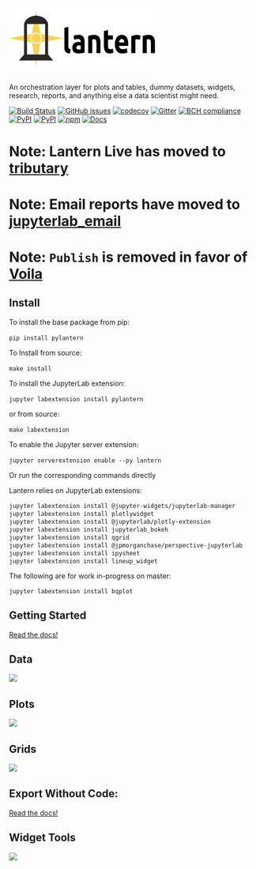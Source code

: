 # <a href="https://pylantern.readthedocs.io"><img src="docs/img/logo.png" width="300"></a>
An orchestration layer for plots and tables, dummy datasets, widgets, research, reports, and anything else a data scientist might need.

[![Build Status](https://travis-ci.org/timkpaine/lantern.svg?branch=master)](https://travis-ci.org/timkpaine/lantern)
[![GitHub issues](https://img.shields.io/github/issues/timkpaine/lantern.svg)]()
[![codecov](https://codecov.io/gh/timkpaine/lantern/branch/master/graph/badge.svg)](https://codecov.io/gh/timkpaine/lantern)
[![Gitter](https://img.shields.io/gitter/room/nwjs/nw.js.svg)](https://gitter.im/pylantern/Lobby)
[![BCH compliance](https://bettercodehub.com/edge/badge/timkpaine/lantern?branch=master)](https://bettercodehub.com/)
[![PyPI](https://img.shields.io/pypi/l/pylantern.svg)](https://pypi.python.org/pypi/pylantern)
[![PyPI](https://img.shields.io/pypi/v/pylantern.svg)](https://pypi.python.org/pypi/pylantern)
[![npm](https://img.shields.io/npm/v/pylantern.svg)](https://www.npmjs.com/package/pylantern)
[![Docs](https://img.shields.io/readthedocs/pylantern.svg)](https://pylantern.readthedocs.io)

<!-- [![Beerpay](https://beerpay.io/timkpaine/lantern/badge.svg?style=flat)](https://beerpay.io/timkpaine/lantern) -->


<!-- ![](https://raw.githubusercontent.com/timkpaine/lantern/master/docs/img/demo.gif) -->


# Note: Lantern Live has moved to [tributary](https://github.com/timkpaine/tributary)
# Note: Email reports have moved to [jupyterlab_email](https://github.com/timkpaine/https://github.com/timkpaine/jupyterlab_email)
# Note: `Publish` is removed in favor of [Voila](https://github.com/QuantStack/voila)

## Install
To install the base package from pip:

`pip install pylantern`

To Install from source:

`make install`


To install the JupyterLab extension:

`jupyter labextension install pylantern`

or from source:

`make labextension`

To enable the Jupyter server extension:

`jupyter serverextension enable --py lantern`



Or run the corresponding commands directly

Lantern relies on JupyterLab extensions:

```
jupyter labextension install @jupyter-widgets/jupyterlab-manager
jupyter labextension install plotlywidget
jupyter labextension install @jupyterlab/plotly-extension
jupyter labextension install jupyterlab_bokeh
jupyter labextension install qgrid
jupyter labextension install @jpmorganchase/perspective-jupyterlab
jupyter labextension install ipysheet
jupyter labextension install lineup_widget
```

The following are for work in-progress on master:

```
jupyter labextension install bqplot
```


## Getting Started
[Read the docs!](http://pylantern.readthedocs.io/en/latest/index.html)


## Data
![](https://raw.githubusercontent.com/timkpaine/lantern/master/docs/img/data.gif)

## Plots
![](https://raw.githubusercontent.com/timkpaine/lantern/master/docs/img/plot/plots.gif)

## Grids
![](https://raw.githubusercontent.com/timkpaine/lantern/master/docs/img/grids.gif)


## Export Without Code:
[Read the docs!](http://pylantern.readthedocs.io/en/latest/index.html)

## Widget Tools
![](https://raw.githubusercontent.com/timkpaine/lantern/master/docs/img/widgets/widgets.gif)

